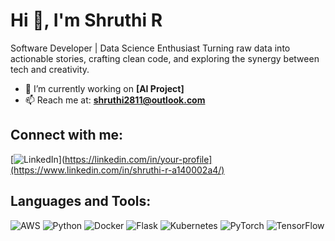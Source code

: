 # Hi 👋, I'm Shruthi R

Software Developer | Data Science Enthusiast 
Turning raw data into actionable stories, crafting clean code, and exploring the synergy between tech and creativity.

- 🔭 I’m currently working on **[AI Project]**
- 📫 Reach me at: **shruthi2811@outlook.com**

## Connect with me:
[![LinkedIn](https://img.shields.io/badge/LinkedIn-0077B5?style=for-the-badge&logo=linkedin&logoColor=white)](https://linkedin.com/in/your-profile](https://www.linkedin.com/in/shruthi-r-a140002a4/)

## Languages and Tools:
![AWS](https://img.shields.io/badge/AWS-232F3E?style=for-the-badge&logo=amazon-aws&logoColor=white)
![Python](https://img.shields.io/badge/Python-3776AB?style=for-the-badge&logo=python&logoColor=white)
![Docker](https://img.shields.io/badge/Docker-2496ED?style=for-the-badge&logo=docker&logoColor=white)
![Flask](https://img.shields.io/badge/Flask-000000?style=for-the-badge&logo=flask&logoColor=white)
![Kubernetes](https://img.shields.io/badge/Kubernetes-326CE5?style=for-the-badge&logo=kubernetes&logoColor=white)
![PyTorch](https://img.shields.io/badge/PyTorch-EE4C2C?style=for-the-badge&logo=pytorch&logoColor=white)
![TensorFlow](https://img.shields.io/badge/TensorFlow-FF6F00?style=for-the-badge&logo=tensorflow&logoColor=white)

